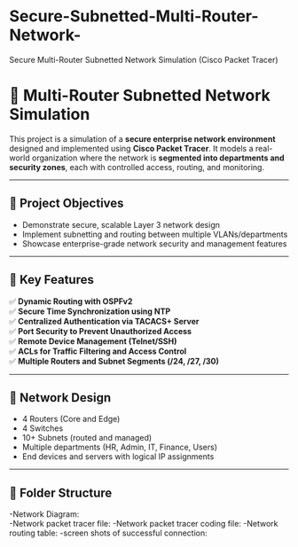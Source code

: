 # Secure-Subnetted-Multi-Router-Network-
Secure Multi-Router Subnetted Network Simulation (Cisco Packet Tracer)

# 🏢 Multi-Router Subnetted Network Simulation

This project is a simulation of a **secure enterprise network environment** designed and implemented using **Cisco Packet Tracer**. It models a real-world organization where the network is **segmented into departments and security zones**, each with controlled access, routing, and monitoring.

---

## 📌 Project Objectives

- Demonstrate secure, scalable Layer 3 network design
- Implement subnetting and routing between multiple VLANs/departments
- Showcase enterprise-grade network security and management features

---

## 🧠 Key Features

✅ **Dynamic Routing with OSPFv2**  
✅ **Secure Time Synchronization using NTP**  
✅ **Centralized Authentication via TACACS+ Server**  
✅ **Port Security to Prevent Unauthorized Access**  
✅ **Remote Device Management (Telnet/SSH)**  
✅ **ACLs for Traffic Filtering and Access Control**  
✅ **Multiple Routers and Subnet Segments (/24, /27, /30)**  

---

## 🧱 Network Design

- 4 Routers (Core and Edge)
- 4 Switches
- 10+ Subnets (routed and managed)
- Multiple departments (HR, Admin, IT, Finance, Users)
- End devices and servers with logical IP assignments

---

## 📁 Folder Structure

-Network Diagram:  
-Network packet tracer file:
-Network packet tracer coding file:
-Network routing table:
-screen shots of successful connection:


